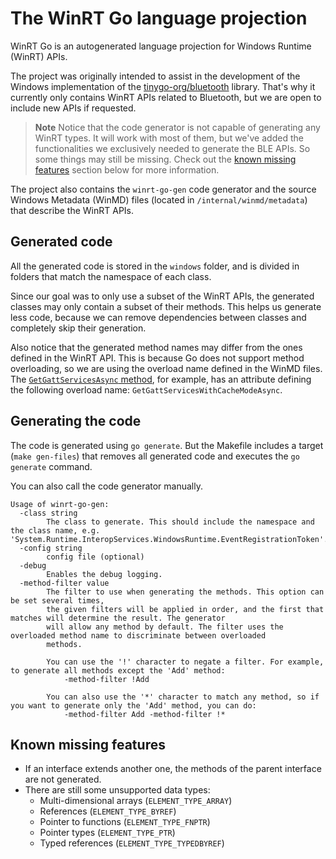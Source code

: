 # The WinRT Go language projection

WinRT Go is an autogenerated language projection for Windows Runtime (WinRT) APIs.

The project was originally intended to assist in the development of the Windows implementation of the [tinygo-org/bluetooth](https://github.com/tinygo-org/bluetooth) library.
That's why it currently only contains WinRT APIs related to Bluetooth, but we are open to include new APIs if requested.

> **Note**
> Notice that the code generator is not capable of generating any WinRT types.
> It will work with most of them, but we've added the functionalities we exclusively needed to generate the BLE APIs.
> So some things may still be missing.
> Check out the [known missing features](#known-missing-features) section below for more information.

The project also contains the `winrt-go-gen` code generator and the source Windows Metadata (WinMD) files (located in `/internal/winmd/metadata`) that describe the WinRT APIs.

## Generated code

All the generated code is stored in the `windows` folder, and is divided in folders that match the namespace of each class.

Since our goal was to only use a subset of the WinRT APIs, the generated classes may only contain a subset of their methods.
This helps us generate less code, because we can remove dependencies between classes and completely skip their generation.

Also notice that the generated method names may differ from the ones defined in the WinRT API.
This is because Go does not support method overloading, so we are using the overload name defined in the WinMD files.
The [`GetGattServicesAsync` method](https://docs.microsoft.com/en-us/uwp/api/windows.devices.bluetooth.bluetoothledevice.getgattservicesasync?view=winrt-22621), for example, has an attribute defining the following overload name: `GetGattServicesWithCacheModeAsync`.

## Generating the code

The code is generated using `go generate`. But the Makefile includes a target (`make gen-files`) that removes all generated code and executes the `go generate` command.

You can also call the code generator manually.

```
Usage of winrt-go-gen:
  -class string
        The class to generate. This should include the namespace and the class name, e.g. 'System.Runtime.InteropServices.WindowsRuntime.EventRegistrationToken'.
  -config string
        config file (optional)
  -debug
        Enables the debug logging.
  -method-filter value
        The filter to use when generating the methods. This option can be set several times, 
        the given filters will be applied in order, and the first that matches will determine the result. The generator
        will allow any method by default. The filter uses the overloaded method name to discriminate between overloaded
        methods.
    
        You can use the '!' character to negate a filter. For example, to generate all methods except the 'Add' method:
            -method-filter !Add
    
        You can also use the '*' character to match any method, so if you want to generate only the 'Add' method, you can do:
            -method-filter Add -method-filter !*
```

## Known missing features

- If an interface extends another one, the methods of the parent interface are not generated.
- There are still some unsupported data types:
    - Multi-dimensional arrays (`ELEMENT_TYPE_ARRAY`)
    - References (`ELEMENT_TYPE_BYREF`)
    - Pointer to functions (`ELEMENT_TYPE_FNPTR`)
    - Pointer types (`ELEMENT_TYPE_PTR`)
    - Typed references (`ELEMENT_TYPE_TYPEDBYREF`)
